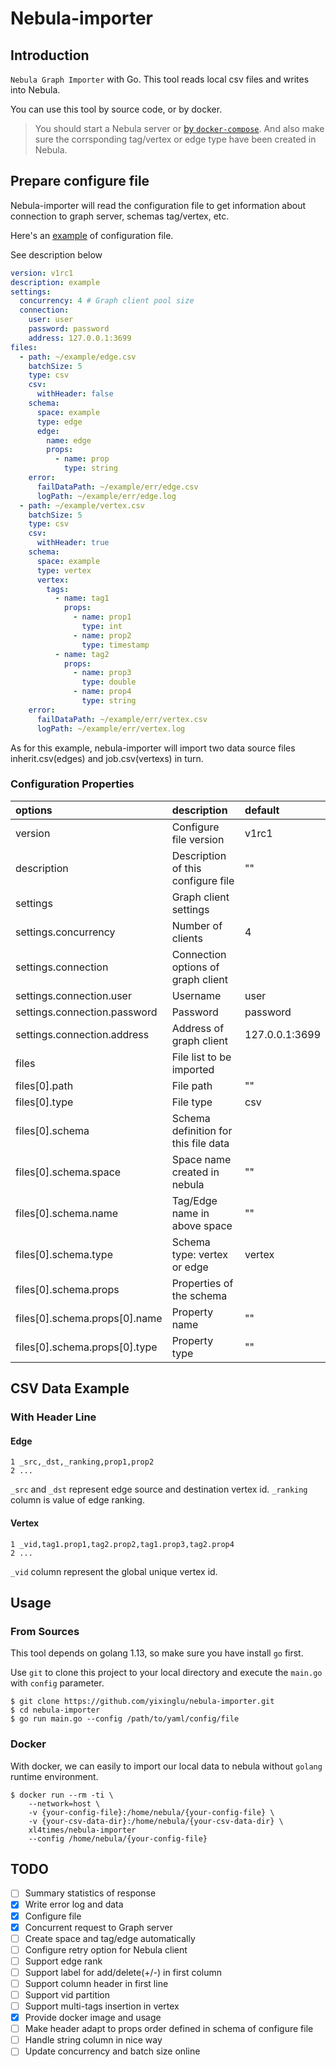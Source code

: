 # Nebula-importer

## Introduction

`Nebula Graph Importer` with Go. This tool reads local csv files and writes into Nebula.

You can use this tool by source code, or by docker.

> You should start a Nebula server or [by `docker-compose`](https://github.com/vesoft-inc/nebula-docker-compose "nebula-docker-compose").  And also make sure the corrsponding tag/vertex or edge type have been created in Nebula.

## Prepare configure file

Nebula-importer will read the configuration file to get information about connection to graph server, schemas tag/vertex, etc.

Here's an [example](example/example.yaml) of configuration file.

See description below

```yaml
version: v1rc1
description: example
settings:
  concurrency: 4 # Graph client pool size
  connection:
    user: user
    password: password
    address: 127.0.0.1:3699
files:
  - path: ~/example/edge.csv
    batchSize: 5
    type: csv
    csv:
      withHeader: false
    schema:
      space: example
      type: edge
      edge:
        name: edge
        props:
          - name: prop
            type: string
    error:
      failDataPath: ~/example/err/edge.csv
      logPath: ~/example/err/edge.log
  - path: ~/example/vertex.csv
    batchSize: 5
    type: csv
    csv:
      withHeader: true
    schema:
      space: example
      type: vertex
      vertex:
        tags:
          - name: tag1
            props:
              - name: prop1
                type: int
              - name: prop2
                type: timestamp
          - name: tag2
            props:
              - name: prop3
                type: double
              - name: prop4
                type: string
    error:
      failDataPath: ~/example/err/vertex.csv
      logPath: ~/example/err/vertex.log
```

As for this example, nebula-importer will import two data source files inherit.csv(edges) and job.csv(vertexs) in turn.

### Configuration Properties

| options                       | description                          | default        |
| :--                           | :--                                  | :--            |
| version                       | Configure file version               | v1rc1          |
| description                   | Description of this configure file   | ""             |
| settings                      | Graph client settings                |                |
| settings.concurrency          | Number of clients                    | 4              |
| settings.connection           | Connection options of graph client   |                |
| settings.connection.user      | Username                             | user           |
| settings.connection.password  | Password                             | password       |
| settings.connection.address   | Address of graph client              | 127.0.0.1:3699 |
| files                         | File list to be imported             |                |
| files[0].path                 | File path                            | ""             |
| files[0].type                 | File type                            | csv            |
| files[0].schema               | Schema definition for this file data |                |
| files[0].schema.space         | Space name created in nebula         | ""             |
| files[0].schema.name          | Tag/Edge name in above space         | ""             |
| files[0].schema.type          | Schema type: vertex or edge          | vertex         |
| files[0].schema.props         | Properties of the schema             |                |
| files[0].schema.props[0].name | Property name                        | ""             |
| files[0].schema.props[0].type | Property type                        | ""             |

## CSV Data Example

### With Header Line

#### Edge

```csv
1 _src,_dst,_ranking,prop1,prop2
2 ...
```

`_src` and `_dst` represent edge source and destination vertex id. `_ranking` column is value of edge ranking.

#### Vertex

```csv
1 _vid,tag1.prop1,tag2.prop2,tag1.prop3,tag2.prop4
2 ...
```

`_vid` column represent the global unique vertex id.

## Usage

### From Sources

This tool depends on golang 1.13, so make sure you have install `go` first.

Use `git` to clone this project to your local directory and execute the `main.go` with `config` parameter.

``` shell
$ git clone https://github.com/yixinglu/nebula-importer.git
$ cd nebula-importer
$ go run main.go --config /path/to/yaml/config/file
```

### Docker

With docker, we can easily to import our local data to nebula without `golang` runtime environment.

```shell
$ docker run --rm -ti \
    --network=host \
    -v {your-config-file}:/home/nebula/{your-config-file} \
    -v {your-csv-data-dir}:/home/nebula/{your-csv-data-dir} \
    xl4times/nebula-importer
    --config /home/nebula/{your-config-file}
```

## TODO

- [ ] Summary statistics of response
- [X] Write error log and data
- [X] Configure file
- [X] Concurrent request to Graph server
- [ ] Create space and tag/edge automatically
- [ ] Configure retry option for Nebula client
- [ ] Support edge rank
- [ ] Support label for add/delete(+/-) in first column
- [ ] Support column header in first line
- [ ] Support vid partition
- [ ] Support multi-tags insertion in vertex
- [X] Provide docker image and usage
- [ ] Make header adapt to props order defined in schema of configure file
- [ ] Handle string column in nice way
- [ ] Update concurrency and batch size online
